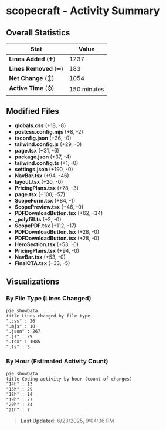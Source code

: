 # scopecraft - Activity Summary 

## Overall Statistics

| Stat                   | Value                                                             |
| ---------------------- | ----------------------------------------------------------------- |
| **Lines Added** (➕)   | 1237                                          |
| **Lines Removed** (➖) | 183                                        |
| **Net Change** (↕)    | 1054                |
| **Active Time** (⌚)   | 150 minutes |


## Modified Files
- **globals.css** (+18, -8)
- **postcss.config.mjs** (+8, -2)
- **tsconfig.json** (+36, -0)
- **tailwind.config.js** (+29, -0)
- **page.tsx** (+31, -6)
- **package.json** (+37, -4)
- **tailwind.config.ts** (+1, -0)
- **settings.json** (+190, -0)
- **NavBar.tsx** (+94, -46)
- **layout.tsx** (+20, -0)
- **PricingPlans.tsx** (+78, -3)
- **page.tsx** (+100, -57)
- **ScopeForm.tsx** (+84, -1)
- **ScopePreview.tsx** (+46, -0)
- **PDFDownloadButton.tsx** (+62, -34)
- **_polyfill.ts** (+2, -0)
- **ScopePDF.tsx** (+112, -17)
- **PDFDownloadButton.tsx** (+28, -0)
- **PDFDownloadButton.tsx** (+28, -0)
- **HeroSection.tsx** (+53, -0)
- **PricingPlans.tsx** (+94, -0)
- **NavBar.tsx** (+53, -0)
- **FinalCTA.tsx** (+33, -5)

## Visualizations

### By File Type (Lines Changed)

```mermaid
pie showData
title Lines changed by file type
".css" : 26
".mjs" : 10
".json" : 267
".js" : 29
".tsx" : 1085
".ts" : 3
```

### By Hour (Estimated Activity Count)

```mermaid
pie showData
title Coding activity by hour (count of changes)
"14h" : 13
"15h" : 29
"18h" : 14
"19h" : 27
"20h" : 34
"21h" : 7
```


> **Last Updated:** 6/23/2025, 9:04:36 PM